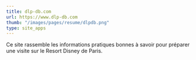 ```yaml
---
title: dlp-db.com
url: https://www.dlp-db.com
thumb: "/images/pages/resume/dlpdb.png"
type: site_apps
---
```


Ce site rassemble les informations pratiques bonnes à savoir pour préparer une visite sur le Resort Disney de Paris.